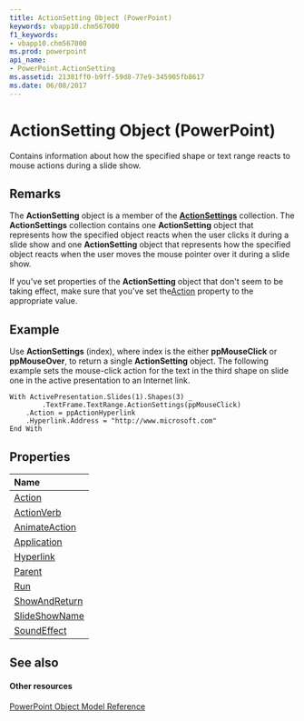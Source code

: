 ```yaml
---
title: ActionSetting Object (PowerPoint)
keywords: vbapp10.chm567000
f1_keywords:
- vbapp10.chm567000
ms.prod: powerpoint
api_name:
- PowerPoint.ActionSetting
ms.assetid: 21381ff0-b9ff-59d8-77e9-345905fb8617
ms.date: 06/08/2017
---
```



# ActionSetting Object (PowerPoint)

Contains information about how the specified shape or text range reacts to mouse actions during a slide show. 


## Remarks

The **ActionSetting** object is a member of the **[ActionSettings](http://msdn.microsoft.com/library/8914c203-6b8d-fa80-16ad-7015595657b7%28Office.15%29.aspx)** collection. The **ActionSettings** collection contains one **ActionSetting** object that represents how the specified object reacts when the user clicks it during a slide show and one **ActionSetting** object that represents how the specified object reacts when the user moves the mouse pointer over it during a slide show.

If you've set properties of the **ActionSetting** object that don't seem to be taking effect, make sure that you've set the[Action](http://msdn.microsoft.com/library/32ed5574-5ac0-abb7-d300-6644fc894ec1%28Office.15%29.aspx) property to the appropriate value.


## Example

Use **ActionSettings** (index), where index is the either **ppMouseClick** or **ppMouseOver**, to return a single **ActionSetting** object. The following example sets the mouse-click action for the text in the third shape on slide one in the active presentation to an Internet link.


```
With ActivePresentation.Slides(1).Shapes(3) _ 
        .TextFrame.TextRange.ActionSettings(ppMouseClick) 
    .Action = ppActionHyperlink 
    .Hyperlink.Address = "http://www.microsoft.com" 
End With
```


## Properties



|**Name**|
|:-----|
|[Action](http://msdn.microsoft.com/library/32ed5574-5ac0-abb7-d300-6644fc894ec1%28Office.15%29.aspx)|
|[ActionVerb](http://msdn.microsoft.com/library/f7b57e12-0c70-bc62-b94d-7ae8f65f7de0%28Office.15%29.aspx)|
|[AnimateAction](http://msdn.microsoft.com/library/cf6c13e4-1fc5-8335-16b3-9a9f30c246ea%28Office.15%29.aspx)|
|[Application](http://msdn.microsoft.com/library/a8792fb6-587c-20ee-1fe7-bf0927f96803%28Office.15%29.aspx)|
|[Hyperlink](http://msdn.microsoft.com/library/8654000a-bbc5-6d23-e5a7-d689bc767b1b%28Office.15%29.aspx)|
|[Parent](http://msdn.microsoft.com/library/ade56ee1-5664-64a4-8936-1c80630a82fe%28Office.15%29.aspx)|
|[Run](http://msdn.microsoft.com/library/5c5bc9ee-528c-ca49-0c36-c1f343671ffd%28Office.15%29.aspx)|
|[ShowAndReturn](http://msdn.microsoft.com/library/76797234-161d-50a5-cbc3-b1a169bc6719%28Office.15%29.aspx)|
|[SlideShowName](http://msdn.microsoft.com/library/680e998d-feba-3010-d0d4-b916a9bdf722%28Office.15%29.aspx)|
|[SoundEffect](http://msdn.microsoft.com/library/ea577e7a-32be-ec68-42ab-625816534ab4%28Office.15%29.aspx)|

## See also


#### Other resources


[PowerPoint Object Model Reference](http://msdn.microsoft.com/library/00acd64a-5896-0459-39af-98df2849849e%28Office.15%29.aspx)
